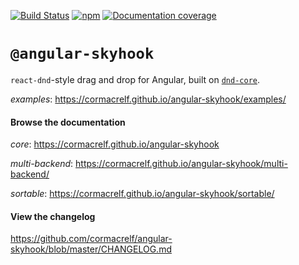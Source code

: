 [![Build Status](https://travis-ci.org/cormacrelf/angular-skyhook.svg?branch=master)](https://travis-ci.org/cormacrelf/angular-skyhook) 
[![npm](https://img.shields.io/npm/v/@angular-skyhook/core.svg)](https://www.npmjs.com/package/@angular-skyhook/core)
[![Documentation coverage](https://cormacrelf.github.io/angular-skyhook/images/coverage-badge-documentation.svg)](https://cormacrelf.github.io/angular-skyhook/coverage.html)

# `@angular-skyhook`

`react-dnd`-style drag and drop for Angular, built on
[`dnd-core`](https://github.com/react-dnd/react-dnd).

*examples*: https://cormacrelf.github.io/angular-skyhook/examples/

#### Browse the documentation

*core*: https://cormacrelf.github.io/angular-skyhook

*multi-backend*: https://cormacrelf.github.io/angular-skyhook/multi-backend/

*sortable*: https://cormacrelf.github.io/angular-skyhook/sortable/

#### View the changelog

https://github.com/cormacrelf/angular-skyhook/blob/master/CHANGELOG.md

